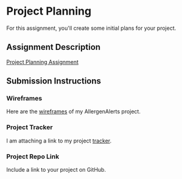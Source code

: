# Project Planning
For this assignment, you'll create some initial plans for your project.

## Assignment Description
[Project Planning Assignment](https://education.launchcode.org/liftoff/modules/assignments/project-planning)

## Submission Instructions

### Wireframes

Here are the [wireframes](https://drive.google.com/open?id=0B6MWusv_rVaKdkwxbGQxN0xOMWxfSlMzdFZISG1ROWF5ZHBN) of my AllergenAlerts project.
### Project Tracker

I am attaching a link to my project [tracker](https://trello.com/b/Vmfbf7gT/allergenalert).
### Project Repo Link
Include a link to your project on GitHub.
